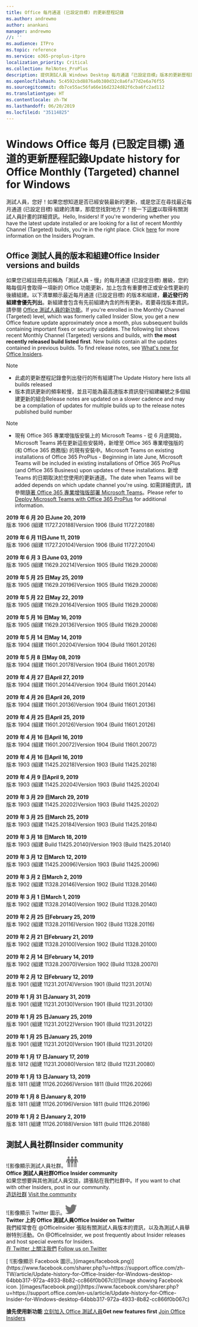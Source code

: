 ```yaml
---
title: Office 每月通道 (已設定目標) 的更新歷程記錄
ms.author: andrewmo
author: anankani
manager: andrewmo
//: ''
ms.audience: ITPro
ms.topic: reference
ms.service: o365-proplus-itpro
localization_priority: Critical
ms.collection: RelNotes_ProPlus
description: 提供測試人員 Windows Desktop 每月通道「已設定目標」版本的更新歷程記錄
ms.openlocfilehash: 5c4592cbd8876a0b380d32c8a6fa77d2e6a76f55
ms.sourcegitcommit: db7ce55ac56fa66e16d2324d82f6cba6fc2ad112
ms.translationtype: HT
ms.contentlocale: zh-TW
ms.lasthandoff: 06/20/2019
ms.locfileid: "35114825"
---
```

# <a name="update-history-for-office-monthly-targeted-channel-for-windows"></a><span data-ttu-id="af8cd-103">Windows Office 每月 (已設定目標) 通道的更新歷程記錄</span><span class="sxs-lookup"><span data-stu-id="af8cd-103">Update history for Office Monthly (Targeted) channel for Windows</span></span>

<span data-ttu-id="af8cd-p101">測試人員，您好！如果您想知道是否已經安裝最新的更新，或是您正在尋找最近每月通道 (已設定目標) 組建的清單，那麼您找對地方了！按一下[這裡](https://insider.office.com/)以取得有關測試人員計畫的詳細資訊。</span><span class="sxs-lookup"><span data-stu-id="af8cd-p101">Hello, Insiders! If you're wondering whether you have the latest update installed or are looking for a list of recent Monthly Channel (Targeted) builds, you're in the right place. Click [here](https://insider.office.com/) for more information on the Insiders Program.</span></span>

## <a name="office-insider-versions-and-builds"></a><span data-ttu-id="af8cd-107">Office 測試人員的版本和組建</span><span class="sxs-lookup"><span data-stu-id="af8cd-107">Office Insider versions and builds</span></span>

<span data-ttu-id="af8cd-p102">如果您已經註冊先前稱為「測試人員 - 慢」的每月通道 (已設定目標) 層級，您約略每個月會取得一項新的 Office 功能更新，加上包含有重要修正或安全性更新的後續組建。以下清單顯示最近每月通道 (已設定目標) 的版本和組建，**最近發行的組建會優先列出**。新組建會包含有先前組建內含的所有更新。若要尋找版本資訊，請參閱 [Office 測試人員的新功能](https://support.office.com/zh-TW/article/what-s-new-for-office-insiders-c152d1e2-96ff-4ce9-8c14-e74e13847a24)。</span><span class="sxs-lookup"><span data-stu-id="af8cd-p102">If you're enrolled in the Monthly Channel (Targeted) level, which was formerly called Insider Slow, you get a new Office feature update approximately once a month, plus subsequent builds containing important fixes or security updates. The following list shows recent Monthly Channel (Targeted) versions and builds, with **the most recently released build listed first**. New builds contain all the updates contained in previous builds. To find release notes, see [What's new for Office Insiders](https://support.office.com/en-us/article/what-s-new-for-office-insiders-c152d1e2-96ff-4ce9-8c14-e74e13847a24).</span></span>

> [!NOTE]
> - <span data-ttu-id="af8cd-112">此處的更新歷程記錄會列出發行的所有組建</span><span class="sxs-lookup"><span data-stu-id="af8cd-112">The Update History here lists all builds released</span></span>
> - <span data-ttu-id="af8cd-113">版本資訊更新的頻率較慢，並且可能為最高達版本資訊發行組建編號之多個組建更新的組合</span><span class="sxs-lookup"><span data-stu-id="af8cd-113">Release notes are updated on a slower cadence and may be a compilation of updates for multiple builds up to the release notes published build number</span></span>

 > [!NOTE]
> - <span data-ttu-id="af8cd-114">現有 Office 365 專業增強版安裝上的 Microsoft Teams - 從 6 月底開始，Microsoft Teams 將在更新這些安裝時，新增至 Office 365 專業增強版的 (和 Office 365 商務版) 的現有安裝中。</span><span class="sxs-lookup"><span data-stu-id="af8cd-114">Microsoft Teams on existing installations of Office 365 ProPlus - Beginning in late June, Microsoft Teams will be included in existing installations of Office 365 ProPlus (and Office 365 Business) upon updates of these installations.</span></span> <span data-ttu-id="af8cd-115">新增 Teams 的日期取決於您使用的更新通道。</span><span class="sxs-lookup"><span data-stu-id="af8cd-115">The date when Teams will be added depends on which update channel you're using.</span></span> <span data-ttu-id="af8cd-116">如需詳細資訊，請參閱[隨著 Office 365 專業增強版部署 Microsoft Teams](https://docs.microsoft.com/zh-TW/deployoffice/teams-install)。</span><span class="sxs-lookup"><span data-stu-id="af8cd-116">Please refer to [Deploy Microsoft Teams with Office 365 ProPlus](https://docs.microsoft.com/en-us/deployoffice/teams-install) for additional information.</span></span>

[//]: # (請勿移除)

<span data-ttu-id="af8cd-118">**2019 年 6 月 20 日**</span><span class="sxs-lookup"><span data-stu-id="af8cd-118">**June 20, 2019**</span></span><br/>
<span data-ttu-id="af8cd-119">版本 1906 (組建 11727.20188)</span><span class="sxs-lookup"><span data-stu-id="af8cd-119">Version 1906 (Build 11727.20188)</span></span><br/>

<span data-ttu-id="af8cd-120">**2019 年 6 月 11日**</span><span class="sxs-lookup"><span data-stu-id="af8cd-120">**June 11, 2019**</span></span><br/>
<span data-ttu-id="af8cd-121">版本 1906 (組建 11727.20104)</span><span class="sxs-lookup"><span data-stu-id="af8cd-121">Version 1906 (Build 11727.20104)</span></span><br/>

<span data-ttu-id="af8cd-122">**2019 年 6 月 3 日**</span><span class="sxs-lookup"><span data-stu-id="af8cd-122">**June 03, 2019**</span></span><br/>
<span data-ttu-id="af8cd-123">版本 1905 (組建 11629.20214)</span><span class="sxs-lookup"><span data-stu-id="af8cd-123">Version 1905 (Build 11629.20008)</span></span><br/>

<span data-ttu-id="af8cd-124">**2019 年 5 月 25 日**</span><span class="sxs-lookup"><span data-stu-id="af8cd-124">**May 25, 2019**</span></span><br/>
<span data-ttu-id="af8cd-125">版本 1905 (組建 11629.20196)</span><span class="sxs-lookup"><span data-stu-id="af8cd-125">Version 1905 (Build 11629.20008)</span></span><br/>

<span data-ttu-id="af8cd-126">**2019 年 5 月 22 日**</span><span class="sxs-lookup"><span data-stu-id="af8cd-126">**May 22, 2019**</span></span><br/> <span data-ttu-id="af8cd-127">版本 1905 (組建 11629.20164)</span><span class="sxs-lookup"><span data-stu-id="af8cd-127">Version 1905 (Build 11629.20008)</span></span><br/>

<span data-ttu-id="af8cd-128">**2019 年 5 月 16 日**</span><span class="sxs-lookup"><span data-stu-id="af8cd-128">**May 16, 2019**</span></span><br/>
<span data-ttu-id="af8cd-129">版本 1905 (組建 11629.20136)</span><span class="sxs-lookup"><span data-stu-id="af8cd-129">Version 1905 (Build 11629.20008)</span></span><br/>

<span data-ttu-id="af8cd-130">**2019 年 5 月 14 日**</span><span class="sxs-lookup"><span data-stu-id="af8cd-130">**May 14, 2019**</span></span><br/>
<span data-ttu-id="af8cd-131">版本 1904 (組建 11601.20204)</span><span class="sxs-lookup"><span data-stu-id="af8cd-131">Version 1904 (Build 11601.20126)</span></span><br/>

<span data-ttu-id="af8cd-132">**2019 年 5 月 8 日**</span><span class="sxs-lookup"><span data-stu-id="af8cd-132">**May 08, 2019**</span></span><br/>
<span data-ttu-id="af8cd-133">版本 1904 (組建 11601.20178)</span><span class="sxs-lookup"><span data-stu-id="af8cd-133">Version 1904 (Build 11601.20178)</span></span><br/>

<span data-ttu-id="af8cd-134">**2019 年 4 月 27 日**</span><span class="sxs-lookup"><span data-stu-id="af8cd-134">**April 27, 2019**</span></span><br/>
<span data-ttu-id="af8cd-135">版本 1904 (組建 11601.20144)</span><span class="sxs-lookup"><span data-stu-id="af8cd-135">Version 1904 (Build 11601.20144)</span></span><br/>

<span data-ttu-id="af8cd-136">**2019 年 4 月 26 日**</span><span class="sxs-lookup"><span data-stu-id="af8cd-136">**April 26, 2019**</span></span><br/>
<span data-ttu-id="af8cd-137">版本 1904 (組建 11601.20136)</span><span class="sxs-lookup"><span data-stu-id="af8cd-137">Version 1904 (Build 11601.20136)</span></span><br/>

<span data-ttu-id="af8cd-138">**2019 年 4 月 25 日**</span><span class="sxs-lookup"><span data-stu-id="af8cd-138">**April 25, 2019**</span></span><br/>
<span data-ttu-id="af8cd-139">版本 1904 (組建 11601.20126)</span><span class="sxs-lookup"><span data-stu-id="af8cd-139">Version 1904 (Build 11601.20126)</span></span><br/>

<span data-ttu-id="af8cd-140">**2019 年 4 月 16 日**</span><span class="sxs-lookup"><span data-stu-id="af8cd-140">**April 16, 2019**</span></span><br/>
<span data-ttu-id="af8cd-141">版本 1904 (組建 11601.20072)</span><span class="sxs-lookup"><span data-stu-id="af8cd-141">Version 1904 (Build 11601.20072)</span></span><br/>

<span data-ttu-id="af8cd-142">**2019 年 4 月 16 日**</span><span class="sxs-lookup"><span data-stu-id="af8cd-142">**April 16, 2019**</span></span><br/>
<span data-ttu-id="af8cd-143">版本 1903 (組建 11425.20218)</span><span class="sxs-lookup"><span data-stu-id="af8cd-143">Version 1903 (Build 11425.20218)</span></span><br/>

<span data-ttu-id="af8cd-144">**2019 年 4 月 9 日**</span><span class="sxs-lookup"><span data-stu-id="af8cd-144">**April 9, 2019**</span></span><br/>
<span data-ttu-id="af8cd-145">版本 1903 (組建 11425.20204)</span><span class="sxs-lookup"><span data-stu-id="af8cd-145">Version 1903 (Build 11425.20204)</span></span><br/>

<span data-ttu-id="af8cd-146">**2019 年 3 月 29 日**</span><span class="sxs-lookup"><span data-stu-id="af8cd-146">**March 29, 2019**</span></span><br/> <span data-ttu-id="af8cd-147">版本 1903 (組建 11425.20202)</span><span class="sxs-lookup"><span data-stu-id="af8cd-147">Version 1903 (Build 11425.20202)</span></span><br/>

<span data-ttu-id="af8cd-148">**2019 年 3 月 25 日**</span><span class="sxs-lookup"><span data-stu-id="af8cd-148">**March 25, 2019**</span></span><br/> <span data-ttu-id="af8cd-149">版本 1903 (組建 11425.20184)</span><span class="sxs-lookup"><span data-stu-id="af8cd-149">Version 1903 (Build 11425.20184)</span></span><br/>

<span data-ttu-id="af8cd-150">**2019 年 3 月 18 日**</span><span class="sxs-lookup"><span data-stu-id="af8cd-150">**March 18, 2019**</span></span><br/> <span data-ttu-id="af8cd-151">版本 1903 (組建 Build 11425.20140)</span><span class="sxs-lookup"><span data-stu-id="af8cd-151">Version 1903 (Build 11425.20140)</span></span><br/>

<span data-ttu-id="af8cd-152">**2019 年 3 月 12 日**</span><span class="sxs-lookup"><span data-stu-id="af8cd-152">**March 12, 2019**</span></span><br/> <span data-ttu-id="af8cd-153">版本 1903 (組建 11425.20096)</span><span class="sxs-lookup"><span data-stu-id="af8cd-153">Version 1903 (Build 11425.20096)</span></span><br/>

<span data-ttu-id="af8cd-154">**2019 年 3 月 2 日**</span><span class="sxs-lookup"><span data-stu-id="af8cd-154">**March 2, 2019**</span></span><br/> <span data-ttu-id="af8cd-155">版本 1902 (組建 11328.20146)</span><span class="sxs-lookup"><span data-stu-id="af8cd-155">Version 1902 (Build 11328.20146)</span></span><br/>

<span data-ttu-id="af8cd-156">**2019 年 3 月 1 日**</span><span class="sxs-lookup"><span data-stu-id="af8cd-156">**March 1, 2019**</span></span><br/> <span data-ttu-id="af8cd-157">版本 1902 (組建 11328.20140)</span><span class="sxs-lookup"><span data-stu-id="af8cd-157">Version 1902 (Build 11328.20140)</span></span><br/>

<span data-ttu-id="af8cd-158">**2019 年 2 月 25 日**</span><span class="sxs-lookup"><span data-stu-id="af8cd-158">**February 25, 2019**</span></span><br/> <span data-ttu-id="af8cd-159">版本 1902 (組建 11328.20116)</span><span class="sxs-lookup"><span data-stu-id="af8cd-159">Version 1902 (Build 11328.20116)</span></span><br/>

<span data-ttu-id="af8cd-160">**2019 年 2 月 21 日**</span><span class="sxs-lookup"><span data-stu-id="af8cd-160">**February 21, 2019**</span></span><br/> <span data-ttu-id="af8cd-161">版本 1902 (組建 11328.20100)</span><span class="sxs-lookup"><span data-stu-id="af8cd-161">Version 1902 (Build 11328.20100)</span></span><br/>

<span data-ttu-id="af8cd-162">**2019 年 2 月 14 日**</span><span class="sxs-lookup"><span data-stu-id="af8cd-162">**February 14, 2019**</span></span><br/> <span data-ttu-id="af8cd-163">版本 1902 (組建 11328.20070)</span><span class="sxs-lookup"><span data-stu-id="af8cd-163">Version 1902 (Build 11328.20070)</span></span><br/>

<span data-ttu-id="af8cd-164">**2019 年 2 月 12 日**</span><span class="sxs-lookup"><span data-stu-id="af8cd-164">**February 12, 2019**</span></span><br/> <span data-ttu-id="af8cd-165">版本 1901 (組建 11231.20174)</span><span class="sxs-lookup"><span data-stu-id="af8cd-165">Version 1901 (Build 11231.20174)</span></span><br/>

<span data-ttu-id="af8cd-166">**2019 年 1 月 31 日**</span><span class="sxs-lookup"><span data-stu-id="af8cd-166">**January 31, 2019**</span></span><br/> <span data-ttu-id="af8cd-167">版本 1901 (組建 11231.20130)</span><span class="sxs-lookup"><span data-stu-id="af8cd-167">Version 1901 (Build 11231.20130)</span></span><br/> 

<span data-ttu-id="af8cd-168">**2019 年 1 月 25 日**</span><span class="sxs-lookup"><span data-stu-id="af8cd-168">**January 25, 2019**</span></span><br/> <span data-ttu-id="af8cd-169">版本 1901 (組建 11231.20122)</span><span class="sxs-lookup"><span data-stu-id="af8cd-169">Version 1901 (Build 11231.20122)</span></span><br/> 

<span data-ttu-id="af8cd-170">**2019 年 1 月 25 日**</span><span class="sxs-lookup"><span data-stu-id="af8cd-170">**January 25, 2019**</span></span><br/> <span data-ttu-id="af8cd-171">版本 1901 (組建 11231.20120)</span><span class="sxs-lookup"><span data-stu-id="af8cd-171">Version 1901 (Build 11231.20120)</span></span><br/> 

<span data-ttu-id="af8cd-172">**2019 年 1 月 17 日**</span><span class="sxs-lookup"><span data-stu-id="af8cd-172">**January 17, 2019**</span></span><br/> <span data-ttu-id="af8cd-173">版本 1812 (組建 11231.20080)</span><span class="sxs-lookup"><span data-stu-id="af8cd-173">Version 1812 (Build 11231.20080)</span></span><br/> 

<span data-ttu-id="af8cd-174">**2019 年 1 月 13 日**</span><span class="sxs-lookup"><span data-stu-id="af8cd-174">**January 13, 2019**</span></span><br/> <span data-ttu-id="af8cd-175">版本 1811 (組建 11126.20266)</span><span class="sxs-lookup"><span data-stu-id="af8cd-175">Version 1811 (Build 11126.20266)</span></span><br/>

<span data-ttu-id="af8cd-176">**2019 年 1 月 8 日**</span><span class="sxs-lookup"><span data-stu-id="af8cd-176">**January 8, 2019**</span></span><br/> <span data-ttu-id="af8cd-177">版本 1811 (組建 11126.20196)</span><span class="sxs-lookup"><span data-stu-id="af8cd-177">Version 1811 (build 11126.20196)</span></span><br/> 

<span data-ttu-id="af8cd-178">**2019 年 1 月 2 日**</span><span class="sxs-lookup"><span data-stu-id="af8cd-178">**January 2, 2019**</span></span><br/> <span data-ttu-id="af8cd-179">版本 1811 (組建 11126.20188)</span><span class="sxs-lookup"><span data-stu-id="af8cd-179">Version 1811 (build 11126.20188)</span></span><br/> 


## <a name="insider-community"></a><span data-ttu-id="af8cd-180">測試人員社群</span><span class="sxs-lookup"><span data-stu-id="af8cd-180">Insider community</span></span>

<span data-ttu-id="af8cd-181">![影像顯示測試人員社群。</span><span class="sxs-lookup"><span data-stu-id="af8cd-181">![Image showing insider community.</span></span> ](images/insidercommunity.png)<br/>
<span data-ttu-id="af8cd-182">**Office 測試人員社群**</span><span class="sxs-lookup"><span data-stu-id="af8cd-182">**Office Insider community**</span></span><br/> <span data-ttu-id="af8cd-183">如果您想要與其他測試人員交談，請張貼在我們社群中。</span><span class="sxs-lookup"><span data-stu-id="af8cd-183">If you want to chat with other Insiders, post in our community.</span></span><br/><span data-ttu-id="af8cd-184"> 
[造訪社群](https://go.microsoft.com/fwlink/?linkid=843493)</span><span class="sxs-lookup"><span data-stu-id="af8cd-184"> 
[Visit the community](https://go.microsoft.com/fwlink/?linkid=843493)</span></span><br/> 

<span data-ttu-id="af8cd-185">![影像顯示 Twitter 圖示。</span><span class="sxs-lookup"><span data-stu-id="af8cd-185">![Image showing twitter icon.</span></span> ](images/twitter.png)<br/>
<span data-ttu-id="af8cd-186">**Twitter 上的 Office 測試人員**</span><span class="sxs-lookup"><span data-stu-id="af8cd-186">**Office Insider on Twitter**</span></span><br/> <span data-ttu-id="af8cd-187">我們經常會在 @OfficeInsider 張貼有關測試人員版本的資訊，以及為測試人員舉辦特別活動。</span><span class="sxs-lookup"><span data-stu-id="af8cd-187">On @OfficeInsider, we post frequently about Insider releases and host special events for Insiders.</span></span><br/><span data-ttu-id="af8cd-188"> 
[在 Twitter 上關注我們](https://go.microsoft.com/fwlink/?linkid=717717)</span><span class="sxs-lookup"><span data-stu-id="af8cd-188"> 
[Follow us on Twitter](https://go.microsoft.com/fwlink/?linkid=717717)</span></span><br/> 

<span data-ttu-id="af8cd-189">
  [
  ![影像顯示 Facebook 圖示。](images/facebook.png)](https://www.facebook.com/sharer.php?u=https://support.office.com/zh-TW/article/Update-history-for-Office-Insider-for-Windows-desktop-64bbb317-972a-4933-8b82-cc866f0b067c)</span><span class="sxs-lookup"><span data-stu-id="af8cd-189">[![Image showing Facebook icon. ](images/facebook.png)](https://www.facebook.com/sharer.php?u=https://support.office.com/en-us/article/Update-history-for-Office-Insider-for-Windows-desktop-64bbb317-972a-4933-8b82-cc866f0b067c)</span></span>       


<span data-ttu-id="af8cd-190">**搶先使用新功能**
[立刻加入 Office 測試人員](https://insider.office.com/)</span><span class="sxs-lookup"><span data-stu-id="af8cd-190">**Get new features first**
[Join Office Insiders](https://insider.office.com/)</span></span>

